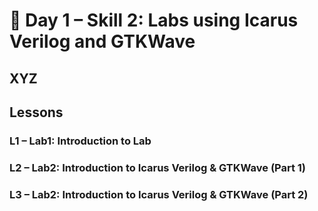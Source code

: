 # 🔹 Day 1 – Skill 2: Labs using Icarus Verilog and GTKWave

XYZ
---

## Lessons

### L1 – Lab1: Introduction to Lab

### L2 – Lab2: Introduction to Icarus Verilog & GTKWave (Part 1)

### L3 – Lab2: Introduction to Icarus Verilog & GTKWave (Part 2)

